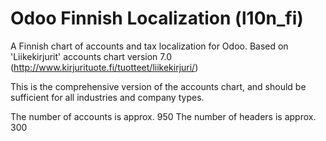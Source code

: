 Odoo Finnish Localization (l10n_fi)
===================================

A Finnish chart of accounts and tax localization for Odoo.
Based on 'Liikekirjurit' accounts chart version 7.0
(http://www.kirjurituote.fi/tuotteet/liikekirjuri/)

This is the comprehensive version of the accounts chart,
and should be sufficient for all industries and company types.

The number of accounts is approx. 950
The number of headers is approx. 300
